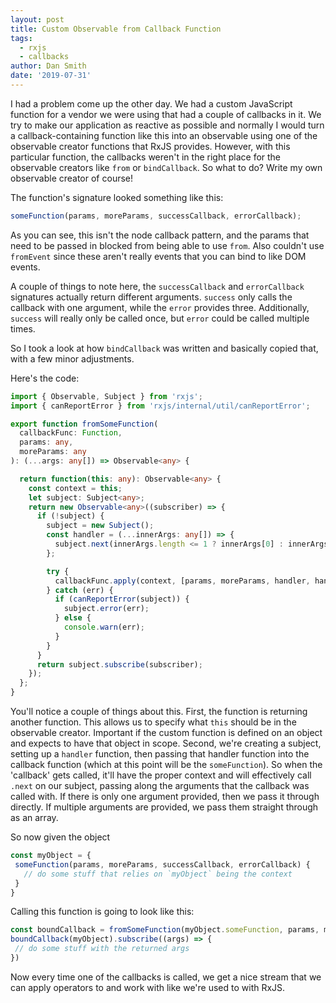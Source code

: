 ```yaml
---
layout: post
title: Custom Observable from Callback Function
tags:
  - rxjs
  - callbacks
author: Dan Smith
date: '2019-07-31'
---
```


I had a problem come up the other day. We had a custom JavaScript
function for a vendor we were using that had a couple of callbacks in
it. We try to make our application as reactive as possible and normally
I would turn a callback-containing function like this into an observable
using one of the observable creator functions that RxJS provides.
However, with this particular function, the callbacks weren't in the
right place for the observable creators like `from` or `bindCallback`.
So what to do? Write my own observable creator of course!

The function's signature looked something like this:
```javascript
someFunction(params, moreParams, successCallback, errorCallback);
```

As you can see, this isn't the node callback pattern, and the params
that need to be passed in blocked from being able to use `from`. Also
couldn't use `fromEvent` since these aren't really events that you can
bind to like DOM events.

A couple of things to note here, the `successCallback` and `errorCallback`
signatures actually return different arguments. `success` only calls
the callback with one argument, while the `error` provides three.
Additionally, `success` will really only be called once, but `error`
could be called multiple times.

So I took a look at how `bindCallback` was written and basically copied
that, with a few minor adjustments.

Here's the code:
```typescript
import { Observable, Subject } from 'rxjs';
import { canReportError } from 'rxjs/internal/util/canReportError';

export function fromSomeFunction(
  callbackFunc: Function,
  params: any,
  moreParams: any
): (...args: any[]) => Observable<any> {

  return function(this: any): Observable<any> {
    const context = this;
    let subject: Subject<any>;
    return new Observable<any>((subscriber) => {
      if (!subject) {
        subject = new Subject();
        const handler = (...innerArgs: any[]) => {
          subject.next(innerArgs.length <= 1 ? innerArgs[0] : innerArgs);
        };

        try {
          callbackFunc.apply(context, [params, moreParams, handler, handler]);
        } catch (err) {
          if (canReportError(subject)) {
            subject.error(err);
          } else {
            console.warn(err);
          }
        }
      }
      return subject.subscribe(subscriber);
    });
  };
}
```
 
 You'll notice a couple of things about this. First, the function is
 returning another function. This allows us to specify what `this`
 should be in the observable creator. Important if the custom function
 is defined on an object and expects to have that object in scope.
 Second, we're creating a subject, setting up a `handler` function,
 then passing that handler function into the callback function (which
 at this point will be the `someFunction`). So when the 'callback' gets
 called, it'll have the proper context and will effectively call `.next`
 on our subject, passing along the arguments that the callback was called with.
 If there is only one argument provided, then we pass it through directly.
 If multiple arguments are provided, we pass them straight through as
 an array.
 
 So now given the object
 ```javascript
const myObject = {
  someFunction(params, moreParams, successCallback, errorCallback) {
    // do some stuff that relies on `myObject` being the context
  }
}
```
 
 Calling this function is going to look like this:
 ```javascript
const boundCallback = fromSomeFunction(myObject.someFunction, params, moreParams);
boundCallback(myObject).subscribe((args) => {
  // do some stuff with the returned args
})
```

Now every time one of the callbacks is called, we get a nice stream
that we can apply operators to and work with like we're used to with
RxJS.
